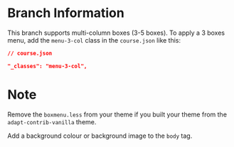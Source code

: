 # Branch Information

This branch supports multi-column boxes (3-5 boxes). To apply a 3 boxes menu,
add the `menu-3-col` class in the `course.json` like this:

```json
// course.json

"_classes": "menu-3-col",
```
# Note
Remove the `boxmenu.less` from your theme if you built your theme from the
`adapt-contrib-vanilla` theme.

Add a background colour or background image to the `body` tag.

